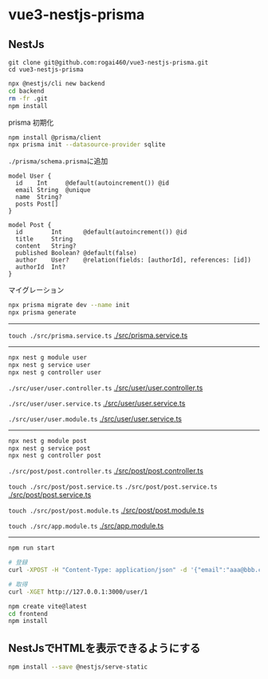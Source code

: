 # vue3-nestjs-prisma

## NestJs

```
git clone git@github.com:rogai460/vue3-nestjs-prisma.git
cd vue3-nestjs-prisma
```

```bash
npx @nestjs/cli new backend
cd backend
rm -fr .git
npm install
```

prisma 初期化

```bash
npm install @prisma/client
npx prisma init --datasource-provider sqlite
```

`./prisma/schema.prisma`に追加

```prisma
model User {
  id    Int     @default(autoincrement()) @id
  email String  @unique
  name  String?
  posts Post[]
}

model Post {
  id        Int      @default(autoincrement()) @id
  title     String
  content   String?
  published Boolean? @default(false)
  author    User?    @relation(fields: [authorId], references: [id])
  authorId  Int?
}
```

マイグレーション

```bash
npx prisma migrate dev --name init
npx prisma generate
```

---

`touch ./src/prisma.service.ts`
[./src/prisma.service.ts](https://github.com/rogai460/vue3-nestjs-prisma/blob/main/backend/src/prisma.service.ts)

---

```bash
npx nest g module user
npx nest g service user
npx nest g controller user
```

`./src/user/user.controller.ts`
[./src/user/user.controller.ts](https://github.com/rogai460/vue3-nestjs-prisma/blob/main/backend/src/user/user.controller.ts)

`./src/user/user.service.ts`
[./src/user/user.service.ts](https://github.com/rogai460/vue3-nestjs-prisma/blob/main/backend/src/user/user.service.ts)

`./src/user/user.module.ts`
[./src/user/user.service.ts](https://github.com/rogai460/vue3-nestjs-prisma/blob/main/backend/src/user/user.module.ts)

---

```bash
npx nest g module post
npx nest g service post
npx nest g controller post
```

`./src/post/post.controller.ts`
[./src/post/post.controller.ts](https://github.com/rogai460/vue3-nestjs-prisma/blob/main/backend/src/post/post.controller.ts)

`touch ./src/post/post.service.ts`
`./src/post/post.service.ts`
[./src/post/post.service.ts](https://github.com/rogai460/vue3-nestjs-prisma/blob/main/backend/src/post/post.service.ts)

`touch ./src/post/post.module.ts`
[./src/post/post.module.ts](https://github.com/rogai460/vue3-nestjs-prisma/blob/main/backend/src/post/post.module.ts)

`touch ./src/app.module.ts`
[./src/app.module.ts](https://github.com/rogai460/vue3-nestjs-prisma/blob/main/backend/src/app.module.ts)

---

```bash
npm run start

# 登録
curl -XPOST -H "Content-Type: application/json" -d '{"email":"aaa@bbb.com","name":"jonson"}' http://127.0.0.1:3000/user

# 取得
curl -XGET http://127.0.0.1:3000/user/1
```

```bash
npm create vite@latest
cd frontend
npm install
```

## NestJsでHTMLを表示できるようにする
```bash
npm install --save @nestjs/serve-static
```


